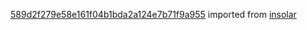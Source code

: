 [589d2f279e58e161f04b1bda2a124e7b71f9a955](https://github.com/insolar/insolar/commit/589d2f279e58e161f04b1bda2a124e7b71f9a955) imported from [insolar](https://github.com/insolar/insolar)

